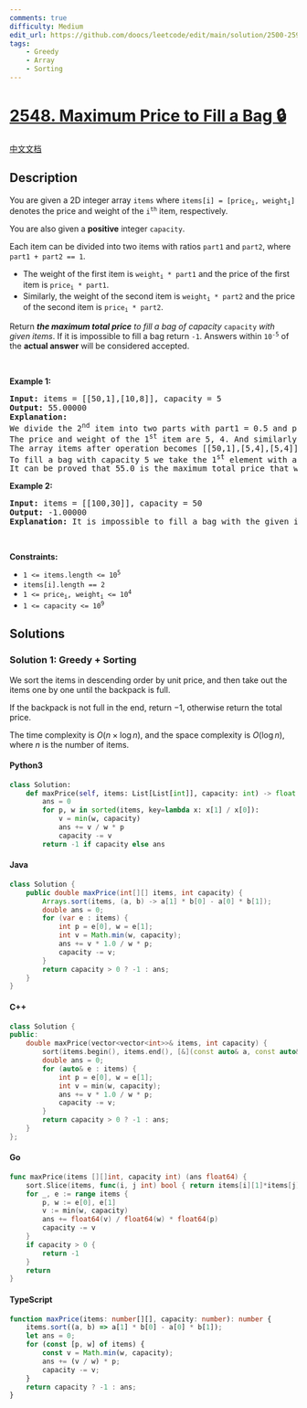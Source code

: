 ```yaml
---
comments: true
difficulty: Medium
edit_url: https://github.com/doocs/leetcode/edit/main/solution/2500-2599/2548.Maximum%20Price%20to%20Fill%20a%20Bag/README_EN.md
tags:
    - Greedy
    - Array
    - Sorting
---
```


<!-- problem:start -->

# [2548. Maximum Price to Fill a Bag 🔒](https://leetcode.com/problems/maximum-price-to-fill-a-bag)

[中文文档](/solution/2500-2599/2548.Maximum%20Price%20to%20Fill%20a%20Bag/README.md)

## Description

<!-- description:start -->

<p>You are given a 2D integer array <code>items</code> where <code>items[i] = [price<sub>i</sub>, weight<sub>i</sub>]</code> denotes the price and weight of the <code>i<sup>th</sup></code> item, respectively.</p>

<p>You are also given a <strong>positive</strong> integer <code>capacity</code>.</p>

<p>Each item can be divided into two items with ratios <code>part1</code> and <code>part2</code>, where <code>part1 + part2 == 1</code>.</p>

<ul>
	<li>The weight of the first item is <code>weight<sub>i</sub> * part1</code> and the price of the first item is <code>price<sub>i</sub> * part1</code>.</li>
	<li>Similarly, the weight of the second item is <code>weight<sub>i</sub> * part2</code> and the price of the second item is <code>price<sub>i</sub> * part2</code>.</li>
</ul>

<p>Return <em><strong>the maximum total price</strong> to fill a bag of capacity</em> <code>capacity</code> <em>with given items</em>. If it is impossible to fill a bag return <code>-1</code>. Answers within <code>10<sup>-5</sup></code> of the <strong>actual answer</strong> will be considered accepted.</p>

<p>&nbsp;</p>
<p><strong class="example">Example 1:</strong></p>

<pre>
<strong>Input:</strong> items = [[50,1],[10,8]], capacity = 5
<strong>Output:</strong> 55.00000
<strong>Explanation:</strong> 
We divide the 2<sup>nd</sup> item into two parts with part1 = 0.5 and part2 = 0.5.
The price and weight of the 1<sup>st</sup> item are 5, 4. And similarly, the price and the weight of the 2<sup>nd</sup> item are 5, 4.
The array items after operation becomes [[50,1],[5,4],[5,4]]. 
To fill a bag with capacity 5 we take the 1<sup>st</sup> element with a price of 50 and the 2<sup>nd</sup> element with a price of 5.
It can be proved that 55.0 is the maximum total price that we can achieve.
</pre>

<p><strong class="example">Example 2:</strong></p>

<pre>
<strong>Input:</strong> items = [[100,30]], capacity = 50
<strong>Output:</strong> -1.00000
<strong>Explanation:</strong> It is impossible to fill a bag with the given item.
</pre>

<p>&nbsp;</p>
<p><strong>Constraints:</strong></p>

<ul>
	<li><code>1 &lt;= items.length &lt;= 10<sup>5</sup></code></li>
	<li><code>items[i].length == 2</code></li>
	<li><code>1 &lt;= price<sub>i</sub>, weight<sub>i</sub> &lt;= 10<sup>4</sup></code></li>
	<li><code>1 &lt;= capacity &lt;= 10<sup>9</sup></code></li>
</ul>

<!-- description:end -->

## Solutions

<!-- solution:start -->

### Solution 1: Greedy + Sorting

We sort the items in descending order by unit price, and then take out the items one by one until the backpack is full.

If the backpack is not full in the end, return $-1$, otherwise return the total price.

The time complexity is $O(n \times \log n)$, and the space complexity is $O(\log n)$, where $n$ is the number of items.

<!-- tabs:start -->

#### Python3

```python
class Solution:
    def maxPrice(self, items: List[List[int]], capacity: int) -> float:
        ans = 0
        for p, w in sorted(items, key=lambda x: x[1] / x[0]):
            v = min(w, capacity)
            ans += v / w * p
            capacity -= v
        return -1 if capacity else ans
```

#### Java

```java
class Solution {
    public double maxPrice(int[][] items, int capacity) {
        Arrays.sort(items, (a, b) -> a[1] * b[0] - a[0] * b[1]);
        double ans = 0;
        for (var e : items) {
            int p = e[0], w = e[1];
            int v = Math.min(w, capacity);
            ans += v * 1.0 / w * p;
            capacity -= v;
        }
        return capacity > 0 ? -1 : ans;
    }
}
```

#### C++

```cpp
class Solution {
public:
    double maxPrice(vector<vector<int>>& items, int capacity) {
        sort(items.begin(), items.end(), [&](const auto& a, const auto& b) { return a[1] * b[0] < a[0] * b[1]; });
        double ans = 0;
        for (auto& e : items) {
            int p = e[0], w = e[1];
            int v = min(w, capacity);
            ans += v * 1.0 / w * p;
            capacity -= v;
        }
        return capacity > 0 ? -1 : ans;
    }
};
```

#### Go

```go
func maxPrice(items [][]int, capacity int) (ans float64) {
	sort.Slice(items, func(i, j int) bool { return items[i][1]*items[j][0] < items[i][0]*items[j][1] })
	for _, e := range items {
		p, w := e[0], e[1]
		v := min(w, capacity)
		ans += float64(v) / float64(w) * float64(p)
		capacity -= v
	}
	if capacity > 0 {
		return -1
	}
	return
}
```

#### TypeScript

```ts
function maxPrice(items: number[][], capacity: number): number {
    items.sort((a, b) => a[1] * b[0] - a[0] * b[1]);
    let ans = 0;
    for (const [p, w] of items) {
        const v = Math.min(w, capacity);
        ans += (v / w) * p;
        capacity -= v;
    }
    return capacity ? -1 : ans;
}
```

<!-- tabs:end -->

<!-- solution:end -->

<!-- problem:end -->

